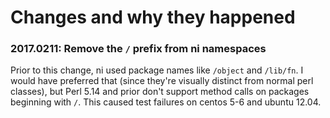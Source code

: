 # Changes and why they happened
### 2017.0211: Remove the `/` prefix from ni namespaces
Prior to this change, ni used package names like `/object` and `/lib/fn`. I
would have preferred that (since they're visually distinct from normal perl
classes), but Perl 5.14 and prior don't support method calls on packages
beginning with `/`. This caused test failures on centos 5-6 and ubuntu 12.04.
